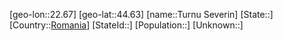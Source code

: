 ﻿---
location: [44.63,22.67]
type: City
tags:
- geo/City


SpocWebEntityId: 35056
isDeleted: false
confidential: public

---
[geo-lon::22.67]
[geo-lat::44.63]
[name::Turnu Severin]
[State::]
[Country::[Romania](geo/Continent/Europe/Romania.md)]
[StateId::]
[Population::]
[Unknown::]

